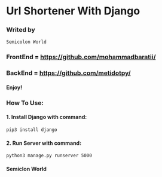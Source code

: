 # Url Shortener With Django
### Writed by 
```
Semicolon World
```
### FrontEnd = https://github.com/mohammadbaratii/
### BackEnd = https://github.com/metidotpy/

#### Enjoy!

### How To Use:
#### 1. Install Django with command:
```pip3 install django```
#### 2. Run Server with command:
```python3 manage.py runserver 5000```

#### Semiclon World

